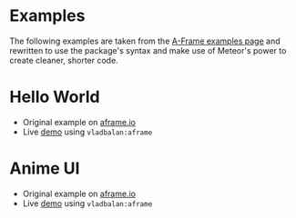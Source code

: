 Examples
===============================

The following examples are taken from the [A-Frame examples page](https://aframe.io/examples/) and rewritten to use the package's syntax and make use of Meteor's power to create cleaner, shorter code.

# Hello World

- Original example on [aframe.io](https://aframe.io/examples/showcase/helloworld/)
- Live [demo](http://vlad.balan.space/magic/examples/HelloWorld) using `vladbalan:aframe`

# Anime UI

- Original example on [aframe.io](https://aframe.io/examples/showcase/anime-UI/)
- Live [demo](http://vlad.balan.space/magic/examples/AnimeUI) using `vladbalan:aframe`